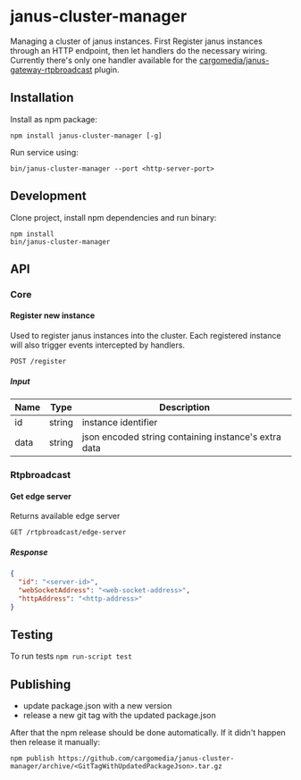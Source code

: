 janus-cluster-manager
=============

Managing a cluster of janus instances. First Register janus instances through an HTTP endpoint, then let handlers do the necessary wiring.
Currently there's only one handler available for the [cargomedia/janus-gateway-rtpbroadcast](https://github.com/cargomedia/janus-gateway-rtpbroadcast) plugin.


Installation
------------
Install as npm package:
```
npm install janus-cluster-manager [-g]
```

Run service using:
```
bin/janus-cluster-manager --port <http-server-port>
```


Development
-----------
Clone project, install npm dependencies and run binary:
```
npm install
bin/janus-cluster-manager
```


API
---

### Core

#### Register new instance
Used to register janus instances into the cluster. Each registered instance will also trigger events intercepted by handlers.
```
POST /register
```
##### Input
| Name | Type   | Description |
|------|--------|-------------|
| id   | string | instance identifier |
| data | string | json encoded string containing instance's extra data |


### Rtpbroadcast

#### Get edge server
Returns available edge server
```
GET /rtpbroadcast/edge-server
```
##### Response
```json
{
  "id": "<server-id>",
  "webSocketAddress": "<web-socket-address>",
  "httpAddress": "<http-address>"
}
```

Testing
-------
To run tests `npm run-script test`


Publishing
----------
 - update package.json with a new version
 - release a new git tag with the updated package.json

After that the npm release should be done automatically. If it didn't happen then release it manually:
```
npm publish https://github.com/cargomedia/janus-cluster-manager/archive/<GitTagWithUpdatedPackageJson>.tar.gz
```
